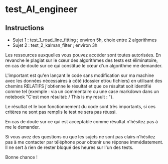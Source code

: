 # test_AI_engineer


## Instructions

- Sujet 1 : test_1_road_line_fitting ; environ 5h, choix entre 2 algorithmes
- Sujet 2 : test_2_kalman_filter ; environ 3h

Les ressources auxquelles vous pouvez accéder sont toutes autorisées. En revanche le plagiat sur le cœur des algorithmes des tests est éliminatoire, en cas de doute sur ce qui constitue le cœur d'un algorithme me demander.

L'important est qu'en lançant le code sans modification sur ma machine avec les données nécessaires à côté (dossier et/ou fichiers) en utilisant des chemins RELATIFS j'obtienne le résultat et que ce résultat soit identifié comme tel 
(exemple : via un commentaire ou une case markdown dans un notebook "C'est mon résultat: / This is my result : ").

Le résultat et le bon fonctionnement du code sont très importants, si ces critères ne sont pas remplis le test ne sera pas réussi. 

En cas de doute sur ce qui est acceptable comme résultat n'hésitez pas à me le demander.

Si vous avez des questions ou que les sujets ne sont pas clairs n'hésitez pas à me contacter par téléphone pour obtenir une réponse immédiatement. Il ne sert à rien de rester bloqué des heures sur l'un des tests.

Bonne chance !
